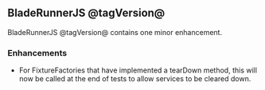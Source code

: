 ## BladeRunnerJS @tagVersion@

BladeRunnerJS @tagVersion@ contains one minor enhancement.

### Enhancements

- For FixtureFactories that have implemented a tearDown method, this will now be called at the end of tests to allow services to be cleared down.